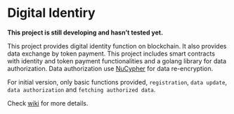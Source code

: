 # Digital Identiry

**This project is still developing and hasn’t tested yet.**

This project provides digital identity function on blockchain. It also provides data exchange by token payment. This project includes smart contracts with identity and token payment functionalities and a golang library for data authorization. Data authorization use [NuCypher](https://www.nucypher.com/) for data re-encryption.

For initial version, only basic functions provided, ```registration```, ```data update```, ```data authorization``` and ```fetching authorized data```.

Check [wiki](https://github.com/KimiWu123/DIdentity/wiki) for more details.